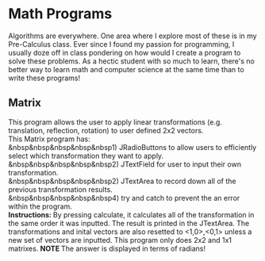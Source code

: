 # Math Programs
Algorithms are everywhere. One area where I explore most of these is in my Pre-Calculus class. Ever since I found my passion for programming, I usually doze off in class pondering on how would I create a program to solve these problems. As a hectic student with so much to learn, there's no better way to learn math and computer science at the same time than to write these programs!
## Matrix
This program allows the user to apply linear transformations (e.g. translation, reflection, rotation) to user defined 2x2 vectors. </br>
This Matrix program has: </br>
&nbsp&nbsp&nbsp&nbsp&nbsp1) JRadioButtons to allow users to efficiently select which transformation they want to apply.</br>
&nbsp&nbsp&nbsp&nbsp&nbsp2) JTextField for user to input their own transformation. </br>
&nbsp&nbsp&nbsp&nbsp&nbsp2) JTextArea to record down all of the previous transformation results. </br>
&nbsp&nbsp&nbsp&nbsp&nbsp4) try and catch to prevent the an error within the program. </br>
<strong>Instructions: </strong>By pressing calculate, it calculates all of the transformation in the same order it was inputted. The result is printed in the JTextArea. The transformations and inital vectors are also resetted to <1,0>,<0,1> unless a new set of vectors are inputted. This program only does 2x2 and 1x1 matrixes. <strong>NOTE </strong>The answer is displayed in terms of radians!</br>
